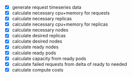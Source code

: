 - [x] generate request timeseries data
- [x] calculate necessary cpu+memory for requests
- [x] calculate necessary replicas
- [x] calculate necessary cpu+memory for replicas
- [x] calculate necessary nodes
- [x] calculate desired replicas
- [x] calculate desired nodes
- [x] calculate ready nodes
- [x] calculate ready pods
- [x] calculate capacity from ready pods
- [x] calculate failed requests from delta of ready to needed
- [x] calculate compute costs
